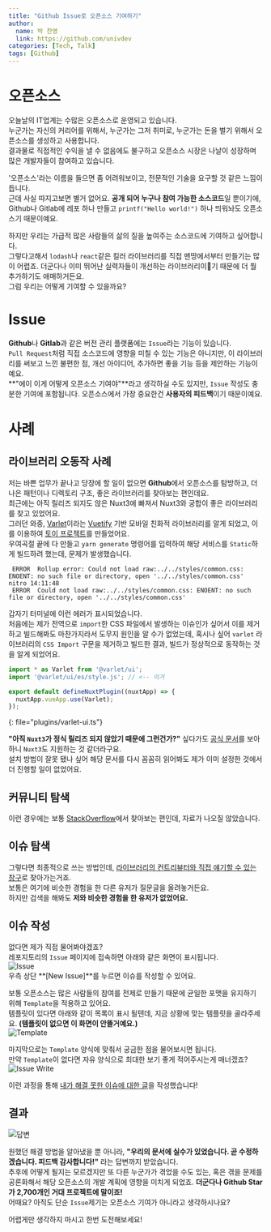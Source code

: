 ```yaml
---
title: "Github Issue로 오픈소스 기여하기"
author:
  name: 박 찬영
  link: https://github.com/univdev
categories: [Tech, Talk]
tags: [Github]
---
```

# 오픈소스
오늘날의 IT업계는 수많은 오픈소스로 운영되고 있습니다.  
누군가는 자신의 커리어를 위해서, 누군가는 그저 취미로, 누군가는 돈을 벌기 위해서 오픈소스를 생성하고 사용합니다.  
결과물로 직접적인 수익을 낼 수 없음에도 불구하고 오픈소스 시장은 나날이 성장하며 많은 개발자들이 참여하고 있습니다.

'오픈소스'라는 이름을 들으면 좀 어려워보이고, 전문적인 기술을 요구할 것 같은 느낌이 듭니다.  
근데 사실 따지고보면 별거 없어요. **공개 되어 누구나 참여 가능한 소스코드**일 뿐이기에, Github나 Gitlab에 레포 하나 만들고 ```printf("Hello world!")``` 하나 띄워놔도 오픈소스기 때문이예요.

하지만 우리는 가급적 많은 사람들의 삶의 질을 높여주는 소스코드에 기여하고 싶어합니다.  
그렇다고해서 ```lodash```나 ```react```같은 킬러 라이브러리를 직접 맨땅에서부터 만들기는 많이 어렵죠. 더군다나 이미 뛰어난 실력자들이 개선하는 라이브러리이기 때문에 더 뭘 추가하기도 애매하거든요.  
그럼 우리는 어떻게 기여할 수 있을까요?
# Issue
**Github**나 **Gitlab**과 같은 버전 관리 플랫폼에는 ```Issue```라는 기능이 있습니다.  
```Pull Request```처럼 직접 소스코드에 영향을 미칠 수 있는 기능은 아니지만, 이 라이브러리를 써보고 느낀 불편한 점, 개선 아이디어, 추가하면 좋을 기능 등을 제안하는 기능이예요.  
**"에이 이게 어떻게 오픈소스 기여야"**라고 생각하실 수도 있지만, ```Issue``` 작성도 충분한 기여에 포함됩니다. 오픈소스에서 가장 중요한건 **사용자의 피드백**이기 때문이예요.
# 사례
## 라이브러리 오동작 사례
저는 바쁜 업무가 끝나고 당장에 할 일이 없으면 **Github**에서 오픈소스를 탐방하고, 더 나은 패턴이나 디렉토리 구조, 좋은 라이브러리를 찾아보는 편인데요.  
최근에는 아직 릴리즈 되지도 않은 Nuxt3에 빠져서 Nuxt3와 궁합이 좋은 라이브러리를 찾고 있었어요.  
그러던 와중, [Varlet][Varlet]이라는 [Vuetify][Vuetify] 기반 모바일 친화적 라이브러리를 알게 되었고, 이를 이용하여 [토이 프로젝트][colors]를 만들었어요.  
우여곡절 끝에 다 만들고 ```yarn generate``` 명령어를 입력하여 해당 서비스를 ```Static```하게 빌드하려 했는데, 문제가 발생했습니다.
```
 ERROR  Rollup error: Could not load raw:../../styles/common.css: ENOENT: no such file or directory, open '../../styles/common.css'                                                          nitro 14:11:48
 ERROR  Could not load raw:../../styles/common.css: ENOENT: no such file or directory, open '../../styles/common.css'
```
갑자기 터미널에 이런 에러가 표시되었습니다.  
처음에는 제가 전역으로 ```import```한 CSS 파일에서 발생하는 이슈인가 싶어서 이를 제거하고 빌드해봐도 마찬가지라서 도무지 원인을 알 수가 없었는데, 혹시나 싶어 ```varlet``` 라이브러리의 ```CSS Import``` 구문을 제거하고 빌드한 결과, 빌드가 정상적으로 동작하는 것을 알게 되었어요.
```typescript
import * as Varlet from '@varlet/ui';
import '@varlet/ui/es/style.js'; // <-- 이거

export default defineNuxtPlugin((nuxtApp) => {
  nuxtApp.vueApp.use(Varlet);
});
```
{: file="plugins/varlet-ui.ts"}

**"아직 ```Nuxt3```가 정식 릴리즈 되지 않았기 때문에 그런건가?"** 싶다가도 [공식 문서][공식 문서]를 보아하니 ```Nuxt3```도 지원하는 것 같더라구요.  
설치 방법이 잘못 됐나 싶어 해당 문서를 다시 꼼꼼히 읽어봐도 제가 이미 설정한 것에서 더 진행할 일이 없었어요.  
## 커뮤니티 탐색
이런 경우에는 보통 [StackOverflow][StackOverflow]에서 찾아보는 편인데, 자료가 나오질 않았습니다.
## 이슈 탐색
그렇다면 최종적으로 쓰는 방법인데, [라이브러리의 컨트리뷰터와 직접 얘기할 수 있는 창구][Github Issue]로 찾아가는거죠.  
보통은 여기에 비슷한 경험을 한 다른 유저가 질문글을 올려놓거든요.  
하지만 검색을 해봐도 **저와 비슷한 경험을 한 유저가 없었어요.**  
## 이슈 작성
없다면 제가 직접 물어봐야겠죠?  
레포지토리의 ```Issue``` 페이지에 접속하면 아래와 같은 화면이 표시됩니다.  
![Issue][Issue 이미지]  
우측 상단 **[New Issue]**를 누르면 이슈를 작성할 수 있어요.

보통 오픈소스는 많은 사람들의 참여를 전제로 만들기 때문에 균일한 포맷을 유지하기 위해 ```Template```을 적용하고 있어요.  
템플릿이 있다면 아래와 같이 목록이 표시 될텐데, 지금 상황에 맞는 템플릿을 골라주세요. **(템플릿이 없으면 이 화면이 안뜰거예요.)**  
![Template][Template]

마지막으로는 ```Template``` 양식에 맞춰서 궁금한 점을 물어보시면 됩니다.  
만약 ```Template```이 없다면 자유 양식으로 최대한 보기 좋게 적어주시는게 매너겠죠?
![Issue Write][Issue Write]

이런 과정을 통해 [내가 해결 못한 이슈에 대한 글][내가 작성한 이슈]을 작성했습니다!
## 결과
![답변][답변]

원했던 해결 방법을 알아냈을 뿐 아니라, **"우리의 문서에 실수가 있었습니다. 곧 수정하겠습니다. 피드백 감사합니다!"** 라는 답변까지 받았습니다.  
추후에 어떻게 될지는 모르겠지만 또 다른 누군가가 겪었을 수도 있는, 혹은 겪을 문제를 공론화해서 해당 오픈소스의 개발 계획에 영향을 미치게 되었죠. **더군다나 Github Star가 2,700개인 거대 프로젝트에 말이죠!**  
어때요? 아직도 단순 ```Issue```제기는 오픈소스 기여가 아니라고 생각하시나요?

어렵게만 생각하지 마시고 한번 도전해보세요!

[Varlet]: https://github.com/varletjs
[Vuetify]: https://vuetifyjs.com/en/
[colors]: https://github.com/funapp-day/colors
[공식 문서]: https://varlet-varletjs.vercel.app/#/en-US/serverSideRendering
[StackOverflow]: https://stackoverflow.com/
[Github Issue]: https://github.com/varletjs/varlet/issues
[Issue 이미지]: https://user-images.githubusercontent.com/26304279/169000517-acebd75c-d3b0-4faf-959f-03f9becfeba1.png
[Template]: https://user-images.githubusercontent.com/26304279/169001884-963ebf08-8dc2-4bf0-967f-24c0041566c3.png
[Issue Write]: https://user-images.githubusercontent.com/26304279/169002472-c3850603-9eac-45c2-a632-82989e958ac0.png
[내가 작성한 이슈]: https://github.com/varletjs/varlet/issues/564
[답변]: https://user-images.githubusercontent.com/26304279/169003112-ee3610d2-bf4b-4f29-8917-ed52210f3c99.png